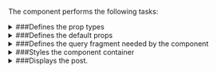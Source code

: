 The component performs the following tasks:

<details>
	<summary>###Defines the prop types

</summary>
* The post ID

* The post title

* The post index. A post might be part of a collection and needs to be indentified for example to handle clicks.

</details>

<details>
	<summary>###Defines the default props

</summary>
</details>

<details>
	<summary>###Defines the query fragment needed by the component

</summary>
</details>

<details>
	<summary>###Styles the component container

</summary>
</details>

<details>
	<summary>###Displays the post.

</summary>
</details>

